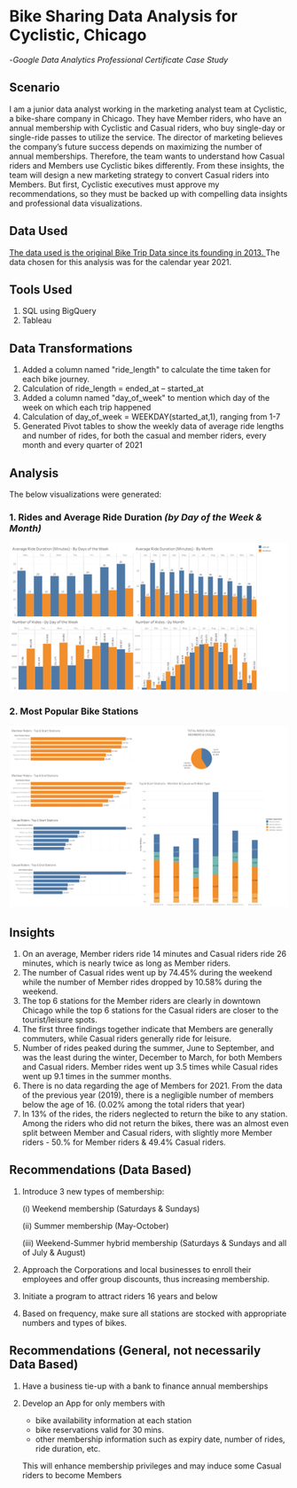 # Bike Sharing Data Analysis for Cyclistic, Chicago

-<i>Google Data Analytics Professional Certificate Case Study</i>

## Scenario

I am a junior data analyst working in the marketing analyst team at Cyclistic, a bike-share company in Chicago. They have Member riders, who have an annual membership with Cyclistic and Casual riders, who buy single-day or single-ride passes to utilize the service. The director of marketing believes the company’s future success depends on maximizing the number of annual memberships. Therefore, the team wants to understand how Casual riders and Members use Cyclistic bikes differently. From these insights, the team will design a new marketing strategy to convert Casual riders into Members. But first, Cyclistic executives must approve my recommendations, so they must be backed up with compelling data insights and professional data visualizations.

## Data Used

<a href = "https://divvy-tripdata.s3.amazonaws.com/index.html"> The data used is the original Bike Trip Data since its founding in 2013. </a>The data chosen for this analysis was for the calendar year 2021.

## Tools Used

1. SQL using BigQuery
2. Tableau 

## Data Transformations

1. Added a column named "ride_length" to calculate the time taken for each bike journey. 
2. Calculation of ride_length = ended_at – started_at
3. Added a column named "day_of_week" to mention which day of the week on which each trip happened
4. Calculation of day_of_week = WEEKDAY(started_at,1), ranging from 1-7
5. Generated Pivot tables to show the weekly data of average ride lengths and number of rides, for both the casual and member riders, every month and every quarter of 2021

## Analysis

The below visualizations were generated:

### 1. Rides and Average Ride Duration <i>(by Day of the Week & Month)</i>

![alt text](https://raw.githubusercontent.com/rahulshankariyer/Cyclistic_Bike_Program_Membership/main/Data%20Visualization%20through%20R%20and%20Tableau/Rides%20and%20Average%20Ride%20Duration.png)

### 2. Most Popular Bike Stations

![alt text](https://raw.githubusercontent.com/rahulshankariyer/Cyclistic_Bike_Program_Membership/main/Data%20Visualization%20through%20R%20and%20Tableau/Most%20Popular%20Bike%20Stations.png)

## Insights 

1. On an average, Member riders ride 14 minutes and Casual riders ride 26 minutes, which is nearly twice as long as Member riders.
2. The number of Casual rides went up by 74.45% during the weekend while the number of Member rides dropped by 10.58% during the weekend.
3. The top 6 stations for the Member riders are clearly in downtown Chicago while the top 6 stations for the Casual riders are closer to the tourist/leisure spots.
4. The first three findings together indicate that Members are generally commuters, while Casual riders generally ride for leisure.
5. Number of rides peaked during the summer, June to September, and was the least during the winter, December to March, for both Members and Casual riders. Member rides went up 3.5 times while Casual rides went up 9.1 times in the summer months.
6. There is no data regarding the age of Members for 2021. From the data of the previous year (2019), there is a negligible number of members below the age of 16. (0.02% among the total riders that year)
7. In 13% of the rides, the riders neglected to return the bike to any station. Among the riders who did not return the bikes, there was an almost even split between Member and Casual riders, with slightly more Member riders - 50.% for Member riders & 49.4% Casual riders.

## Recommendations (Data Based)

1. Introduce 3 new types of membership:

    (i) Weekend membership (Saturdays & Sundays)
    
    (ii) Summer membership (May-October)
    
    (iii) Weekend-Summer hybrid membership (Saturdays & Sundays and all of July & August)
2. Approach the Corporations and local businesses to enroll their employees and offer group discounts, thus increasing membership.
3. Initiate a program to attract riders 16 years and below
4. Based on frequency, make sure all stations are stocked with appropriate numbers and types of bikes.

## Recommendations (General, not necessarily Data Based)

1. Have a business tie-up with a bank to finance annual memberships
2. Develop an App for only members with 
    - bike availability information at each station
    - bike reservations valid for 30 mins. 
    - other membership information such as expiry date, number of rides, ride duration, etc. 
   
   This will enhance membership privileges and may induce some Casual riders to become Members

